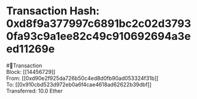 
Transaction Hash: 0xd8f9a377997c6891bc2c02d37930fa93c9a1ee82c49c910692694a3eed11269e
====================================================================================
  
#💸Transaction  
Block: [[14456729]]  
From: [[0xd90e2f925da726b50c4ed8d0fb90ad053324f31b]]  
To: [[0x910cbd523d972eb0a6f4cae4618ad62622b39dbf]]  
Transferred: 10.0 Ether